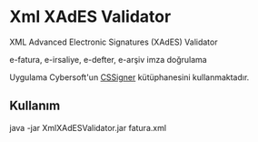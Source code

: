 # Xml XAdES Validator
XML Advanced Electronic Signatures (XAdES) Validator

e-fatura, e-irsaliye, e-defter, e-arşiv imza doğrulama

Uygulama Cybersoft'un [CSSigner](http://www.cs.com.tr/TR/?q=content/cssigner-0) kütüphanesini kullanmaktadır.

## Kullanım
java -jar XmlXAdESValidator.jar fatura.xml
